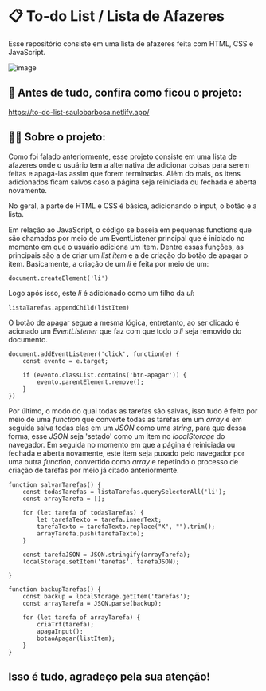 # 📋 To-do List / Lista de Afazeres

Esse repositório consiste em uma lista de afazeres feita com HTML, CSS e JavaScript.

![image](https://user-images.githubusercontent.com/82117471/153889596-8e57487b-ad6f-4de6-891f-cbf6bca0298d.png)

## 🔗 Antes de tudo, confira como ficou o projeto:

https://to-do-list-saulobarbosa.netlify.app/

## 👨‍💻 Sobre o projeto:

Como foi falado anteriormente, esse projeto consiste em uma lista de afazeres onde o usuário tem a alternativa de adicionar coisas para serem feitas e apagá-las assim que forem terminadas. Além do mais, os itens adicionados ficam salvos caso a página seja reiniciada ou fechada e aberta novamente.

No geral, a parte de HTML e CSS é básica, adicionando o input, o botão e a lista. 

Em relação ao JavaScript, o código se baseia em pequenas functions que são chamadas por meio de um EventListener principal que é iniciado no momento em que o usuário adiciona um item. Dentre essas funções, as principais são a de criar um *list item* e a de criação do botão de apagar o item.
Basicamente, a criação de um *li* é feita por meio de um:

```
document.createElement('li')
```
Logo após isso, este *li* é adicionado como um filho da *ul*:

```
listaTarefas.appendChild(listItem)
```

O botão de apagar segue a mesma lógica, entretanto, ao ser clicado é acionado um *EventListener* que faz com que todo o *li* seja removido do documento.

```
document.addEventListener('click', function(e) {
    const evento = e.target;

    if (evento.classList.contains('btn-apagar')) {
        evento.parentElement.remove();
    }     
})
```

Por último, o modo do qual todas as tarefas são salvas, isso tudo é feito por meio de uma *function* que converte todas as tarefas em um *array* e em seguida salva todas elas em um *JSON* como uma *string*, para que dessa forma, esse *JSON* seja 'setado' como um item no *localStorage* do navegador.
Em seguida no momento em que a página é reiniciada ou fechada e aberta novamente, este item seja puxado pelo navegador por uma outra *function*, convertido como *array* e repetindo o processo de criação de tarefas por meio já citado anteriormente.
```
function salvarTarefas() {
    const todasTarefas = listaTarefas.querySelectorAll('li');
    const arrayTarefa = [];
    
    for (let tarefa of todasTarefas) {
        let tarefaTexto = tarefa.innerText;
        tarefaTexto = tarefaTexto.replace("X", "").trim();
        arrayTarefa.push(tarefaTexto);
    }

    const tarefaJSON = JSON.stringify(arrayTarefa);
    localStorage.setItem('tarefas', tarefaJSON);

}

function backupTarefas() {
    const backup = localStorage.getItem('tarefas');
    const arrayTarefa = JSON.parse(backup);

    for (let tarefa of arrayTarefa) {
        criaTrf(tarefa);
        apagaInput();
        botaoApagar(listItem); 
    }
}
```

## Isso é tudo, agradeço pela sua atenção!

